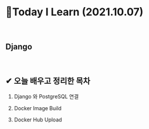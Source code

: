 # 📑Today I Learn (2021.10.07)

<br>

## **Django**

<br>

##  **✔ 오늘 배우고 정리한 목차**
1. Django 와 PostgreSQL 연결

2. Docker Image Build 

3. Docker Hub Upload